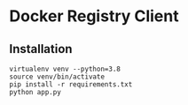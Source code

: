# Docker Registry Client

## Installation
```
virtualenv venv --python=3.8
source venv/bin/activate
pip install -r requirements.txt
python app.py 
```
